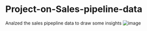 # Project-on-Sales-pipeline-data
Analzed the sales pipepline data to draw some insights
![image](https://user-images.githubusercontent.com/117764968/211832194-f36bf7b4-6135-49a2-938d-1e39f627e684.png)
